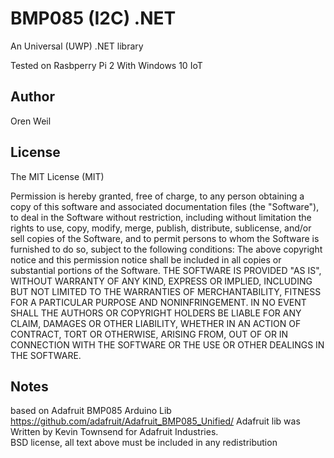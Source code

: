 BMP085 (I2C) .NET
==============
An Universal (UWP) .NET library 

Tested on Rasbperry Pi 2 With Windows 10 IoT

Author
-------
Oren Weil 
	
License 
-------
The MIT License (MIT)

Permission is hereby granted, free of charge, to any person obtaining a copy
of this software and associated documentation files (the "Software"), to deal
in the Software without restriction, including without limitation the rights
to use, copy, modify, merge, publish, distribute, sublicense, and/or sell
copies of the Software, and to permit persons to whom the Software is
furnished to do so, subject to the following conditions:
The above copyright notice and this permission notice shall be included in all
copies or substantial portions of the Software.
THE SOFTWARE IS PROVIDED "AS IS", WITHOUT WARRANTY OF ANY KIND, EXPRESS OR
IMPLIED, INCLUDING BUT NOT LIMITED TO THE WARRANTIES OF MERCHANTABILITY,
FITNESS FOR A PARTICULAR PURPOSE AND NONINFRINGEMENT. IN NO EVENT SHALL THE
AUTHORS OR COPYRIGHT HOLDERS BE LIABLE FOR ANY CLAIM, DAMAGES OR OTHER
LIABILITY, WHETHER IN AN ACTION OF CONTRACT, TORT OR OTHERWISE, ARISING FROM,
OUT OF OR IN CONNECTION WITH THE SOFTWARE OR THE USE OR OTHER DEALINGS IN THE
SOFTWARE.

Notes
-----
based on Adafruit BMP085 Arduino Lib
https://github.com/adafruit/Adafruit_BMP085_Unified/
Adafruit lib was Written by Kevin Townsend for Adafruit Industries.   
BSD license, all text above must be included in any redistribution 

